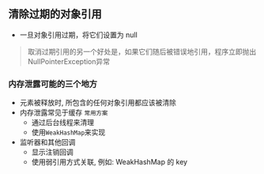 ## 清除过期的对象引用
- 一旦对象引用过期，将它们设置为 null
> 取消过期引用的另一个好处是，如果它们随后被错误地引用，程序立即抛出NullPointerException异常

### 内存泄露可能的三个地方
- 元素被释放时, 所包含的任何对象引用都应该被清除
- 内存泄露常见于缓存 `常用方案`
    - 通过后台线程来清理
    - 使用`WeakHashMap`来实现
- 监听器和其他回调
    - 显示注销回调
    - 使用弱引用方式关联, 例如: WeakHashMap 的 key